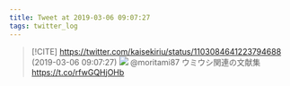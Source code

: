 ```yaml
---
title: Tweet at 2019-03-06 09:07:27
tags: twitter_log
---
```


> [!CITE] https://twitter.com/kaisekiriu/status/1103084641223794688 (2019-03-06 09:07:27)
> ![](https://twitter.com/kaisekiriu/status/1103084641223794688)
> @moritami87 ウミウシ関連の文献集
> https://t.co/rfwGQHjOHb
